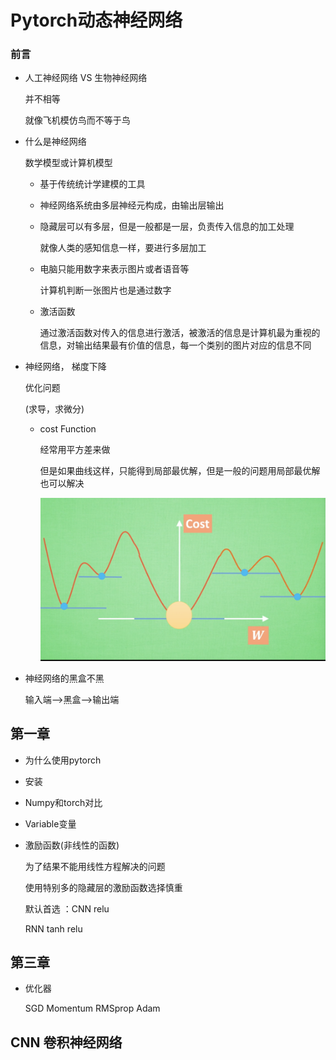 # Pytorch动态神经网络

### 前言

+ 人工神经网络 VS 生物神经网络

  并不相等

  就像飞机模仿鸟而不等于鸟

+ 什么是神经网络

  数学模型或计算机模型

  + 基于传统统计学建模的工具

  + 神经网络系统由多层神经元构成，由输出层输出

  + 隐藏层可以有多层，但是一般都是一层，负责传入信息的加工处理

    就像人类的感知信息一样，要进行多层加工

  + 电脑只能用数字来表示图片或者语音等

    计算机判断一张图片也是通过数字

  + 激活函数

    通过激活函数对传入的信息进行激活，被激活的信息是计算机最为重视的信息，对输出结果最有价值的信息，每一个类别的图片对应的信息不同

+ 神经网络， 梯度下降

  优化问题

  (求导，求微分)

  + cost Function

    经常用平方差来做

    但是如果曲线这样，只能得到局部最优解，但是一般的问题用局部最优解也可以解决

    ![](images/0201.png)

    

+ 神经网络的黑盒不黑

  输入端-->黑盒-->输出端

    

## 第一章

+ 为什么使用pytorch

+ 安装

+ Numpy和torch对比

+ Variable变量

+ 激励函数(非线性的函数)

  为了结果不能用线性方程解决的问题

  使用特别多的隐藏层的激励函数选择慎重

  默认首选 ：CNN relu

  RNN tanh relu

## 第三章

+ 优化器

  SGD Momentum  RMSprop Adam



## CNN 卷积神经网络

